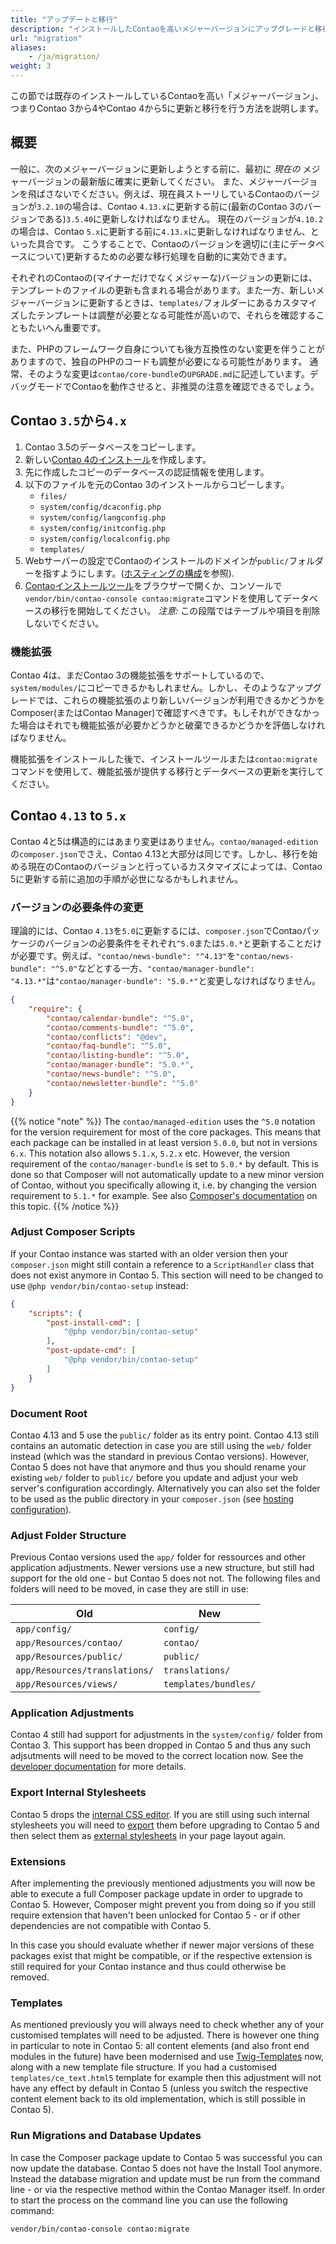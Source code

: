 ```yaml
---
title: "アップデートと移行"
description: "インストールしたContaoを高いメジャーバージョンにアップグレードと移行します。"
url: "migration"
aliases:
    - /ja/migration/
weight: 3
---
```


この節では既存のインストールしているContaoを高い「メジャーバージョン」、つまりContao 3から4やContao 4から5に更新と移行を行う方法を説明します。


## 概要

一般に、次のメジャーバージョンに更新しようとする前に、最初に _現在の_ メジャーバージョンの最新版に確実に更新してください。
また、メジャーバージョンを飛ばさないでください。例えば、現在員ストーリしているContaoのバージョンが`3.2.10`の場合は、Contao `4.13.x`に更新する前に(最新のContao 3のバージョンである)`3.5.40`に更新しなければなりません。
現在のバージョンが`4.10.2`の場合は、Contao `5.x`に更新する前に`4.13.x`に更新しなければなりません、といった具合です。
こうすることで、Contaoのバージョンを適切に(主にデータベースについて)更新するための必要な移行処理を自動的に実効できます。

それぞれのContaoの(マイナーだけでなくメジャーな)バージョンの更新には、テンプレートのファイルの更新も含まれる場合があります。また一方、新しいメジャーバージョンに更新するときは、`templates/`フォルダーにあるカスタマイズしたテンプレートは調整が必要となる可能性が高いので、それらを確認することもたいへん重要です。

また、PHPのフレームワーク自身についても後方互換性のない変更を伴うことがありますので、独自のPHPのコードも調整が必要になる可能性があります。
通常、そのような変更は`contao/core-bundle`の`UPGRADE.md`に記述しています。デバッグモードでContaoを動作させると、非推奨の注意を確認できるでしょう。


## Contao `3.5`から`4.x`

1. Contao 3.5のデータベースをコピーします。
2. 新しい[Contao 4のインストール][ContaoInstallation]を作成します。
3. 先に作成したコピーのデータベースの認証情報を使用します。
4. 以下のファイルを元のContao 3のインストールからコピーします。
    * `files/`
    * `system/config/dcaconfig.php`
    * `system/config/langconfig.php`
    * `system/config/initconfig.php`
    * `system/config/localconfig.php`
    * `templates/`
5. Webサーバーの設定でContaoのインストールのドメインが`public/`フォルダーを指すようにします。([ホスティングの構成][HostingConfig]を参照).
6. [Contaoインストールツール][ContaoInstallTool]をブラウザーで開くか、コンソールで`vendor/bin/contao-console contao:migrate`コマンドを使用してデータベースの移行を開始してください。 _注意:_ この段階ではテーブルや項目を削除しないでください。


### 機能拡張

Contao 4は、まだContao 3の機能拡張をサポートしているので、`system/modules/`にコピーできるかもしれません。しかし、そのようなアップグレードでは、これらの機能拡張のより新しいバージョンが利用できるかどうかをComposer(またはContao Manager)で確認すべきです。もしそれができなかった場合はそれでも機能拡張が必要かどうかと破棄できるかどうかを評価しなければなりません。

機能拡張をインストールした後で、インストールツールまたは`contao:migrate`コマンドを使用して、機能拡張が提供する移行とデータベースの更新を実行してください。


## Contao `4.13` to `5.x`

Contao 4と5は構造的にはあまり変更はありません。`contao/managed-edition`の`composer.json`でさえ、Contao 4.13と大部分は同じです。しかし、移行を始める現在のContaoのバージョンと行っているカスタマイズによっては、Contao 5に更新する前に追加の手順が必世になるかもしれません。


### バージョンの必要条件の変更

理論的には、Contao `4.13`を`5.0`に更新するには、`composer.json`でContaoパッケージのバージョンの必要条件をそれぞれ`^5.0`または`5.0.*`と更新することだけが必要です。例えば、`"contao/news-bundle": "^4.13"`を`"contao/news-bundle": "^5.0"`などとする一方、`"contao/manager-bundle": "4.13.*"`は`"contao/manager-bundle": "5.0.*"`と変更しなければなりません。

```json
{
    "require": {
        "contao/calendar-bundle": "^5.0",
        "contao/comments-bundle": "^5.0",
        "contao/conflicts": "@dev",
        "contao/faq-bundle": "^5.0",
        "contao/listing-bundle": "^5.0",
        "contao/manager-bundle": "5.0.*",
        "contao/news-bundle": "^5.0",
        "contao/newsletter-bundle": "^5.0"
    }
}
```

{{% notice "note" %}}
The `contao/managed-edition` uses the `^5.0` notation for the version requirement for most of the core packages. This means that each
package can be installed in at least version `5.0.0`, but not in versions `6.x`. This notation also allows `5.1.x`, `5.2.x` etc. However,
the version requirement of the `contao/manager-bundle` is set to `5.0.*` by default. This is done so that Composer will not automatically
update to a new minor version of Contao, without you specifically allowing it, i.e. by changing the version requirement to `5.1.*` for
example. See also [Composer's documentation](https://getcomposer.org/doc/articles/versions.md) on this topic.
{{% /notice %}}


### Adjust Composer Scripts

If your Contao instance was started with an older version then your `composer.json` might still contain a reference to a `ScriptHandler`
class that does not exist anymore in Contao 5. This section will need to be changed to use `@php vendor/bin/contao-setup` instead:

```json
{
    "scripts": {
        "post-install-cmd": [
            "@php vendor/bin/contao-setup"
        ],
        "post-update-cmd": [
            "@php vendor/bin/contao-setup"
        ]
    }
}
```


### Document Root

Contao 4.13 and 5 use the `public/` folder as its entry point. Contao 4.13 still contains an automatic detection in case you are still
using the `web/` folder instead (which was the standard in previous Contao versions). However, Contao 5 does not have that anymore and thus
you should rename your existing `web/` folder to `public/` before you update and adjust your web server's configuration accordingly.
Alternatively you can also set the folder to be used as the public directory in your `composer.json` 
(see [hosting configuration][HostingConfig]).


### Adjust Folder Structure

Previous Contao versions used the `app/` folder for ressources and other application adjustments. Newer versions use a new structure, but
still had support for the old one - but Contao 5 does not not. The following files and folders will need to be moved, in case they are still
in use:

| Old | New |
|---|---|
| `app/config/` | `config/` |
| `app/Resources/contao/` | `contao/` |
| `app/Resources/public/` | `public/` |
| `app/Resources/translations/` | `translations/` |
| `app/Resources/views/` | `templates/bundles/` |


### Application Adjustments

Contao 4 still had support for adjustments in the `system/config/` folder from Contao 3. This support has been dropped in Contao 5 and thus
any such adjsutments will need to be moved to the correct location now. See the [developer documentation][ConfigTranslations] for more
details.


### Export Internal Stylesheets

Contao 5 drops the [internal CSS editor][ManageStylesheets]. If you are still using such internal stylesheets you will need to 
[export][ExportStylesheets] them before upgrading to Contao 5 and then select them as [external stylesheets][LayoutStylesheets] in your page 
layout again.


### Extensions

After implementing the previously mentioned adjustments you will now be able to execute a full Composer package update in order to upgrade 
to Contao 5. However, Composer might prevent you from doing so if you still require extension that haven't been unlocked for Contao 5 - or 
if other dependencies are not compatible with Contao 5.

In this case you should evaluate whether if newer major versions of these packages exist that might be compatible, or if the respective 
extension is still required for your Contao instance and thus could otherwise be removed.


### Templates

As mentioned previously you will always need to check whether any of your customised templates will need to be adjusted. There is however
one thing in particular to note in Contao 5: all content elements (and also front end modules in the future) have been modernised and use
[Twig-Templates][TwigTemplates] now, along with a new template file structure. If you had a customised `templates/ce_text.html5` template
for example then this adjustment will not have any effect by default in Contao 5 (unless you switch the respective content element back to
its old implementation, which is still possible in Contao 5).


### Run Migrations and Database Updates

In case the Composer package update to Contao 5 was successful you can now update the database. Contao 5 does not have the Install Tool
anymore. Instead the database migration and update must be run from the command line - or via the respective method within the Contao
Manager itself. In order to start the process on the command line you can use the following command:

```shell
vendor/bin/contao-console contao:migrate
```


[ContaoInstallation]: /ja/installation/install-contao/
[ContaoInstallTool]: /ja/installation/contao-installtool/
[HostingConfig]: /ja/installation/system-requirements/#ホスティングの構成
[ContaoManager]: /ja/installation/contao-manager/
[TwigTemplates]: /ja/layout/templates/twig/
[ConfigTranslations]: https://docs.contao.org/dev/getting-started/starting-development/#contao-configuration-translations
[ManageStylesheets]: /ja/layout/theme-manager/manage-stylesheets/
[ExportStylesheets]: /ja/layout/theme-manager/manage-stylesheets/#stylesheets-exportieren
[LayoutStylesheets]: /ja/layout/theme-manager/manage-page-layouts/#stylesheets
